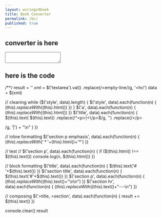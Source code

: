 ```yaml
---
layout: wirings4book
title: Book Converter
permalink: /bc/
published: true
---
```


## converter is here

<textarea></textarea>

## here is the code

  /**/
  result = ''
  xml = $('textarea').val()
       .replace(/<empty-line\//g, '<hr/')
  data = $(xml)
  
  // cleaning
  while ($('style', data).length) {
    $('style', data).each(function(n) { $(this).replaceWith($(this).html()) })
  }
  $('a', data).each(function(n) { $(this).replaceWith($(this).html()) })
  $('title', data).each(function(n) { 
    $(this).text(
      $(this).text()
        .replace(/^<p>|<\/p>$/g, '')
        .replace(/<\/p><p>/g, '|')
      + "\n"
    ) 
  })
  
  
  // inline formatting
  $('section p emphasis', data).each(function(n) {
    $(this).replaceWith('*'+$(this).html()+'*') 
  })
  
  // test
  // $('section p', data).each(function(n) { if ($(this).html() !== $(this).text()) console.log(n, $(this).html()) })
  
  // block formatting
  $('title', data).each(function(n) { 
    $(this).text('# '+$(this).text())
  })
  $('section title', data).each(function(n) { 
    $(this).text('#'+$(this).text())
  })
  $('section p', data).each(function(n) { 
    $(this).replaceWith($(this).text()+"\n\n")
  })
  $('section hr', data).each(function(n) { 
    $(this).replaceWith($(this).text()+"---\n")
  })
  
  // composing
  $('>title, >section', data).each(function(n) { 
    result += $(this).text()
  })
  
  console.clear()
  result
  
  
